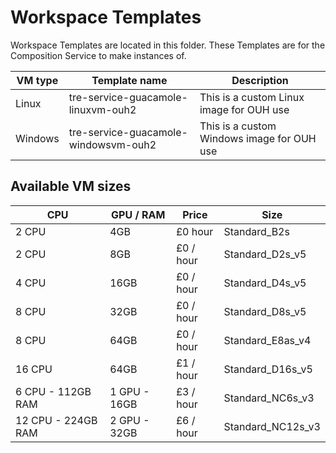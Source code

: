 # Workspace Templates

Workspace Templates are located in this folder. These Templates are for the Composition Service to make instances of.

| VM type | Template name | Description |
| --- | --- | --- |
| Linux   | tre-service-guacamole-linuxvm-ouh2    | This is a custom Linux image for OUH use   |
| Windows | tre-service-guacamole-windowsvm-ouh2  | This is a custom Windows image for OUH use |

## Available VM sizes

  | CPU | GPU / RAM | Price | Size |
  | --- | --- | --- | --- |
  |   2 CPU              | 4GB            | £0  hour | Standard_B2s
  |   2 CPU              | 8GB            | £0 / hour | Standard_D2s_v5
  |   4 CPU              | 16GB           | £0 / hour | Standard_D4s_v5
  |   8 CPU              | 32GB           | £0 / hour | Standard_D8s_v5
  |   8 CPU              | 64GB           | £0 / hour | Standard_E8as_v4
  |   16 CPU             | 64GB           | £1 / hour | Standard_D16s_v5
  |   6 CPU - 112GB RAM  | 1 GPU - 16GB   | £3 / hour | Standard_NC6s_v3
  |   12 CPU - 224GB RAM | 2 GPU - 32GB   | £6 / hour | Standard_NC12s_v3
